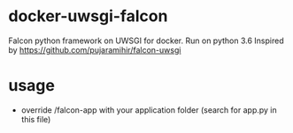 # docker-uwsgi-falcon
Falcon python framework on UWSGI for docker. Run on python 3.6
Inspired by https://github.com/pujaramihir/falcon-uwsgi

# usage
* override /falcon-app with your application folder (search for app.py in this file)
